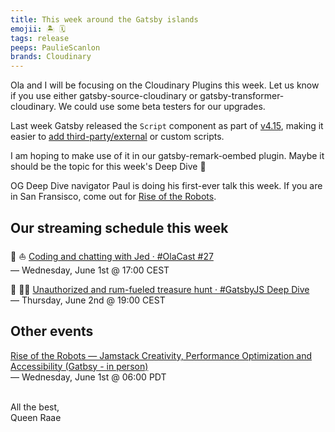 ```yaml
---
title: This week around the Gatsby islands
emojii: 🏝 🗓
tags: release
peeps: PaulieScanlon
brands: Cloudinary
---
```


Ola and I will be focusing on the Cloudinary Plugins this week. Let us know if you use either gatsby-source-cloudinary or gatsby-transformer-cloudinary. We could use some beta testers for our upgrades.

Last week Gatsby released the `Script` component as part of [v4.15](https://www.gatsbyjs.com/docs/reference/release-notes/v4.15/), making it easier to [add third-party/external](/posts/2022-01-05-external-scripts/) or custom scripts.

I am hoping to make use of it in our gatsby-remark-oembed plugin. Maybe it should be the topic for this week's Deep Dive 🤔

OG Deep Dive navigator Paul is doing his first-ever talk this week. If you are in San Fransisco, come out for [Rise of the Robots](https://www.gatsbyjs.com/demos/rise-of-the-robots/).

## Our streaming schedule this week

🔴 ⛵ [Coding and chatting with Jed · #OlaCast #27](https://youtu.be/WRe4U2JRLn0)  
— Wednesday, June 1st @ 17:00 CEST

🔴 🏴‍☠️ [Unauthorized and rum-fueled treasure hunt · #GatsbyJS Deep Dive](https://youtu.be/Wqilgl_V7FA)  
— Thursday, June 2nd @ 19:00 CEST

## Other events

[Rise of the Robots — Jamstack Creativity, Performance Optimization and Accessibility (Gatbsy - in person)](https://www.gatsbyjs.com/demos/rise-of-the-robots/)  
— Wednesday, June 1st @ 06:00 PDT

&nbsp;  
All the best,  
Queen Raae
